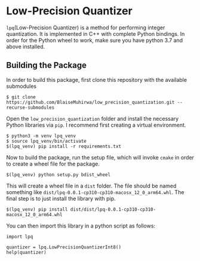 
# Low-Precision Quantizer

`lpq`(Low-Precision Quantizer) is a method for performing integer
quantization. It is implemented in C++ with complete Python bindings. 
In order for the Python wheel to work, make sure you have python 3.7 and
above installed. 

## Building the Package 
In order to build this package, first clone this repository with the 
available submodules

```shell
$ git clone https://github.com/BlaiseMuhirwa/low_precision_quantization.git --recurse-submodules
```

Open the `low_precision_quantization` folder and install the necessary 
Python libraries via `pip`. I recommend first creating a virtual environment.

```shell 
$ python3 -m venv lpq_venv
$ source lpq_venv/bin/activate
$(lpq_venv) pip install -r requirements.txt 

```

Now to build the package, run the setup file, which will invoke `cmake` in order
to create a wheel file for the package. 
```shell
$(lpq_venv) python setup.py bdist_wheel 
```

This will create a wheel file in a `dist` folder. The file should be named something
like `dist/lpq-0.0.1-cp310-cp310-macosx_12_0_arm64.whl`. The final step is to just
install the library with pip. 

```shell
$(lpq_venv) pip install dist/dist/lpq-0.0.1-cp310-cp310-macosx_12_0_arm64.whl

```

You can then import this library in a python script as follows:

```shell 
import lpq

quantizer = lpq.LowPrecisionQuantizerInt8()
help(quantizer)

```